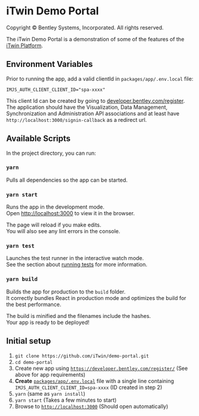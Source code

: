 # iTwin Demo Portal

Copyright © Bentley Systems, Incorporated. All rights reserved.

The iTwin Demo Portal is a demonstration of some of the features of the [iTwin Platform](https://developer.bentley.com/).

## Environment Variables

Prior to running the app, add a valid clientId in `packages/app/.env.local` file:

```
IMJS_AUTH_CLIENT_CLIENT_ID="spa-xxxx"
```

This client Id can be created by going to [developer.bentley.com/register](https://developer.bentley.com/register/). The application should have the Visualization, Data Management, Synchronization and Administration API associations and at least have `http://localhost:3000/signin-callback` as a redirect url.

## Available Scripts

In the project directory, you can run:

### `yarn`

Pulls all dependencies so the app can be started.

### `yarn start`

Runs the app in the development mode.\
Open [http://localhost:3000](http://localhost:3000) to view it in the browser.

The page will reload if you make edits.\
You will also see any lint errors in the console.

### `yarn test`

Launches the test runner in the interactive watch mode.\
See the section about [running tests](https://facebook.github.io/create-react-app/docs/running-tests) for more information.

### `yarn build`

Builds the app for production to the `build` folder.\
It correctly bundles React in production mode and optimizes the build for the best performance.

The build is minified and the filenames include the hashes.\
Your app is ready to be deployed!

## Initial setup

1. `git clone https://github.com/iTwin/demo-portal.git`
2. `cd demo-portal`
3. Create new app using [`https://developer.bentley.com/register/`](https://developer.bentley.com/register/) (See above for app requirements)
4. **Create** [`packages/app/.env.local`](packages/app/.env.local) file with a single line containing `IMJS_AUTH_CLIENT_CLIENT_ID=spa-xxxx` (ID created in step 2)
5. `yarn` (same as `yarn install`)
6. `yarn start` (Takes a few minutes to start)
7. Browse to [`http://localhost:3000`](http://localhost:3000) (Should open automatically)
